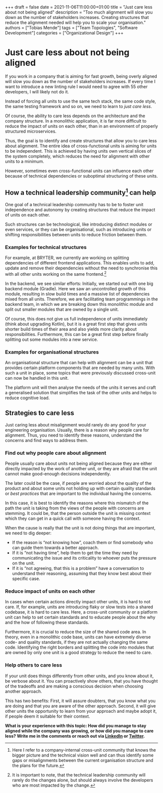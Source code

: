 +++ 
draft = false
date = 2021-11-06T11:00:00+01:00
title = "Just care less about not being aligned"
description = "Too much alignment will slow you down as the number of stakeholders increases. Creating structures that reduce the alignment needed will help you to scale your organisation."
authors = ["Tobias Mende"]
tags = ["Team Topologies", "Software Development"]
categories = ["Organizational Design"]
+++
# Just care less about not being aligned
If you work in a company that is aiming for fast growth, being overly aligned will slow you down as the number of stakeholders increases. If every time I want to introduce a new linting rule I would need to agree with 55 other developers, I will likely not do it.

Instead of forcing all units to use the same tech stack, the same code style, the same testing framework and so on, we need to learn to *just care less*.

Of course, the ability to care less depends on the architecture and the company structure. In a monolithic application, it is far more difficult to reduce the impact of units on each other, than in an environment of properly structured microservices.

Thus, the goal is to identify and create structures that allow you to care less about alignment. The entire idea of cross-functional units is aiming for units to be independent. This is achieved by having units own vertical slices of the system completely, which reduces the need for alignment with other units to a minimum.

However, sometimes even cross-functional units can influence each other because of technical dependencies or suboptimal structuring of these units.

## How a technical leadership community[^1] can help

[^1]: Here I refer to a company-internal cross-unit community that knows the bigger picture and the technical vision well and can thus identify some gaps or misalignments between the current organisation structure and the plans for the future.

One goal of a technical leadership community has to be to foster unit independence and autonomy by creating structures that reduce the impact of units on each other.

Such structures can be technological, like introducing distinct modules or even services, or they can be organisational, such as introducing units or shifting responsibilities between units to reduce friction between them.

### Examples for technical structures
For example, at BRYTER, we currently are working on splitting dependencies of different frontend applications. This enables units to add, update and remove their dependencies without the need to synchronise this with all other units working on the same frontend.[^2]

[^2]: It is important to note, that the technical leadership community will rarely do the changes alone, but should always involve the developers who are most impacted by the change.

In the backend, we see similar efforts: Initially, we started out with one big backend module (Gradle). Here we saw an uncontrolled growth of this module, resulting in slow build times and a massive list of dependencies mixed from all units. Therefore, we are facilitating team programmings in the backend team, in which we are breaking down this monolithic module and split out smaller modules that are owned by a single unit.

Of course, this does not give us full independence of units immediately (think about upgrading Kotlin), but it is a great first step that gives units shorter build times of their area and also yields more clarity about responsibilities. Furthermore, this can be a great first step before finally splitting out some modules into a new service.

### Examples for organisational structures
An organisational structure that can help with alignment can be a unit that provides certain platform components that are needed by many units. With such a unit in place, some topics that were previously discussed cross-unit can now be handled in this unit.

The platform unit will then analyse the needs of the units it serves and craft a generalised solution that simplifies the task of the other units and helps to reduce cognitive load.

## Strategies to care less
Just caring less about misalignment would rarely do any good for your engineering organisation. Usually, there is a reason why people care for alignment. Thus, you need to identify these reasons, understand the concerns and find ways to address them.

### Find out why people care about alignment
People usually care about units not being aligned because they are either directly impacted by the work of another unit, or they are afraid that the unit cannot make good-enough decisions independently.

The later could be the case, if people are worried about the quality of the product and about some units not holding up with certain quality standards or *best practices* that are important to the individual having the concerns.

In this case, it is best to identify the reasons where this mismatch of the path the unit is taking from the views of the people with concerns are stemming. It could be, that the person outside the unit is missing context which they can get in a quick call with someone having the context.

When the cause is really that the unit is not doing things that are important, we need to dig deeper:

- If the reason is “not knowing how”, coach them or find somebody who can guide them towards a better approach.
- If it is “not having time”, help them to get the time they need by communicating the issue and its criticality to whoever puts the pressure on the unit.
- If it is “not agreeing, that this is a problem” have a conversation to understand their reasoning, assuming that they know best about their specific case.

### Reduce impact of units on each other
In cases when certain actions directly impact other units, it is hard to not care. If, for example, units are introducing flaky or slow tests into a shared codebase, it is hard to care less. Here, a cross-unit community or a platform unit can help to set certain standards and to educate people about the why and the how of following these standards.

Furthermore, it is crucial to reduce the size of the shared code area. In theory, even in a monolithic code base, units can have extremely diverse code- and quality standards, if they are not actually changing the same code. Identifying the right borders and splitting the code into modules that are owned by only one unit is a good strategy to reduce the need to care.

### Help others to care less
If your unit does things differently from other units, and you know about it, be verbose about it. You can proactively show others, that you have thought of the tradeoffs and are making a conscious decision when choosing another approach.

This has two benefits: First, it will assure doubters, that you know what you are doing and that you are aware of the other approach. Second, it will give other units the opportunity to learn from your approach and maybe adopt it, if people deem it suitable for their context.

**What is your experience with this topic: How did you manage to stay aligned while the company was growing, or how did you manage to care less? Write me in the comments or reach out via [LinkedIn](https://www.linkedin.com/in/tobiasmende/) or [Twitter](https://twitter.com/Tobias_Mende).**
